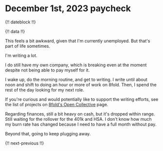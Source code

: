 # December 1st, 2023 paycheck

{!! dateblock !!}

{!! data !!}

This feels a bit awkward, given that I'm currently unemployed. But that's part of life sometimes.

I'm writing a lot. 

I do still have my own company, which is breaking even at the moment despite not being able to pay myself for it.

I wake up, do the morning routine, and get to writing. I write until about noon and shift to doing an hour or more of work on 8fold. Then, I spend the rest of the day looking for my next role.

If you're curious and would potentially like to support the writing efforts, see the list of projects on [8fold's Open Collective](https://opencollective.com/8fold/projects) page.

Regarding finances, still a bit heavy on cash, but it's dropped within range. Still waiting for the rollover for the 401k and HSA. I don't know how much my burn rate has changed because I need to have a full month without pay.

Beyond that, going to keep plugging away.

{!! next-previous !!}
